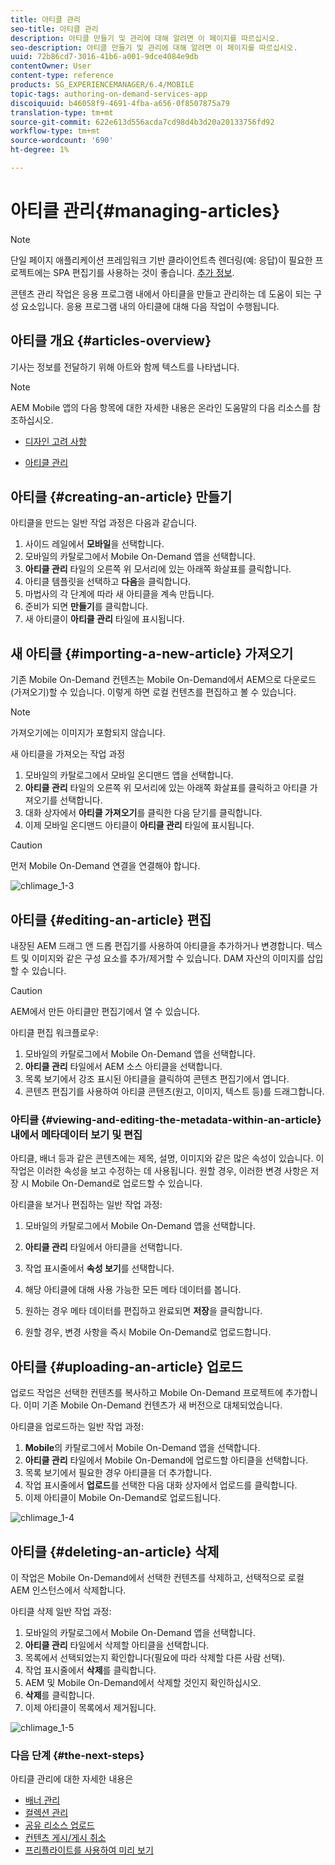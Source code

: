```yaml
---
title: 아티클 관리
seo-title: 아티클 관리
description: 아티클 만들기 및 관리에 대해 알려면 이 페이지를 따르십시오.
seo-description: 아티클 만들기 및 관리에 대해 알려면 이 페이지를 따르십시오.
uuid: 72b86cd7-3016-41b6-a001-9dce4084e9db
contentOwner: User
content-type: reference
products: SG_EXPERIENCEMANAGER/6.4/MOBILE
topic-tags: authoring-on-demand-services-app
discoiquuid: b46058f9-4691-4fba-a656-0f8507875a79
translation-type: tm+mt
source-git-commit: 622e613d556acda7cd98d4b3d20a20133756fd92
workflow-type: tm+mt
source-wordcount: '690'
ht-degree: 1%

---
```



# 아티클 관리{#managing-articles}

>[!NOTE]
>
>단일 페이지 애플리케이션 프레임워크 기반 클라이언트측 렌더링(예: 응답)이 필요한 프로젝트에는 SPA 편집기를 사용하는 것이 좋습니다. [추가 정보](/help/sites-developing/spa-overview.md).

콘텐츠 관리 작업은 응용 프로그램 내에서 아티클을 만들고 관리하는 데 도움이 되는 구성 요소입니다. 응용 프로그램 내의 아티클에 대해 다음 작업이 수행됩니다.

## 아티클 개요 {#articles-overview}

기사는 정보를 전달하기 위해 아트와 함께 텍스트를 나타냅니다.

>[!NOTE]
>
>AEM Mobile 앱의 다음 항목에 대한 자세한 내용은 온라인 도움말의 다음 리소스를 참조하십시오.
>
>* [디자인 고려 사항](https://helpx.adobe.com/digital-publishing-solution/help/design-app.html)
   >
   >
* [아티클 관리](https://helpx.adobe.com/digital-publishing-solution/help/creating-articles.html)

>



## 아티클 {#creating-an-article} 만들기

아티클을 만드는 일반 작업 과정은 다음과 같습니다.

1. 사이드 레일에서 **모바일**&#x200B;을 선택합니다.
1. 모바일의 카탈로그에서 Mobile On-Demand 앱을 선택합니다.
1. **아티클 관리** 타일의 오른쪽 위 모서리에 있는 아래쪽 화살표를 클릭합니다.
1. 아티클 템플릿을 선택하고 **다음**&#x200B;을 클릭합니다.
1. 마법사의 각 단계에 따라 새 아티클을 계속 만듭니다.
1. 준비가 되면 **만들기**&#x200B;를 클릭합니다.
1. 새 아티클이 **아티클 관리** 타일에 표시됩니다.

## 새 아티클 {#importing-a-new-article} 가져오기

기존 Mobile On-Demand 컨텐츠는 Mobile On-Demand에서 AEM으로 다운로드(가져오기)할 수 있습니다. 이렇게 하면 로컬 컨텐츠를 편집하고 볼 수 있습니다.

>[!NOTE]
>
>가져오기에는 이미지가 포함되지 않습니다.

새 아티클을 가져오는 작업 과정

1. 모바일의 카탈로그에서 모바일 온디맨드 앱을 선택합니다.
1. **아티클 관리** 타일의 오른쪽 위 모서리에 있는 아래쪽 화살표를 클릭하고 아티클 가져오기를 선택합니다.
1. 대화 상자에서 **아티클 가져오기**&#x200B;를 클릭한 다음 닫기를 클릭합니다.
1. 이제 모바일 온디맨드 아티클이 **아티클 관리** 타일에 표시됩니다.

>[!CAUTION]
>
>먼저 Mobile On-Demand 연결을 연결해야 합니다.

![chlimage_1-3](assets/chlimage_1-3.gif)

## 아티클 {#editing-an-article} 편집

내장된 AEM 드래그 앤 드롭 편집기를 사용하여 아티클을 추가하거나 변경합니다. 텍스트 및 이미지와 같은 구성 요소를 추가/제거할 수 있습니다. DAM 자산의 이미지를 삽입할 수 있습니다.

>[!CAUTION]
>
>AEM에서 만든 아티클만 편집기에서 열 수 있습니다.

아티클 편집 워크플로우:

1. 모바일의 카탈로그에서 Mobile On-Demand 앱을 선택합니다.
1. **아티클 관리** 타일에서 AEM 소스 아티클을 선택합니다.
1. 목록 보기에서 강조 표시된 아티클을 클릭하여 콘텐츠 편집기에서 엽니다.
1. 콘텐츠 편집기를 사용하여 아티클 콘텐츠(원고, 이미지, 텍스트 등)를 드래그합니다.

### 아티클 {#viewing-and-editing-the-metadata-within-an-article} 내에서 메타데이터 보기 및 편집

아티클, 배너 등과 같은 콘텐츠에는 제목, 설명, 이미지와 같은 많은 속성이 있습니다. 이 작업은 이러한 속성을 보고 수정하는 데 사용됩니다. 원할 경우, 이러한 변경 사항은 저장 시 Mobile On-Demand로 업로드할 수 있습니다.

아티클을 보거나 편집하는 일반 작업 과정:

1. 모바일의 카탈로그에서 Mobile On-Demand 앱을 선택합니다.
1. **아티클 관리** 타일에서 아티클을 선택합니다.

1. 작업 표시줄에서 **속성 보기**&#x200B;를 선택합니다.
1. 해당 아티클에 대해 사용 가능한 모든 메타 데이터를 봅니다.
1. 원하는 경우 메타 데이터를 편집하고 완료되면 **저장**&#x200B;을 클릭합니다.
1. 원할 경우, 변경 사항을 즉시 Mobile On-Demand로 업로드합니다.

## 아티클 {#uploading-an-article} 업로드

업로드 작업은 선택한 컨텐츠를 복사하고 Mobile On-Demand 프로젝트에 추가합니다. 이미 기존 Mobile On-Demand 컨텐츠가 새 버전으로 대체되었습니다.

아티클을 업로드하는 일반 작업 과정:

1. **Mobile**&#x200B;의 카탈로그에서 Mobile On-Demand 앱을 선택합니다.
1. **아티클 관리** 타일에서 Mobile On-Demand에 업로드할 아티클을 선택합니다.
1. 목록 보기에서 필요한 경우 아티클을 더 추가합니다.
1. 작업 표시줄에서 **업로드**&#x200B;를 선택한 다음 대화 상자에서 업로드를 클릭합니다.
1. 이제 아티클이 Mobile On-Demand로 업로드됩니다.

![chlimage_1-4](assets/chlimage_1-4.gif)

## 아티클 {#deleting-an-article} 삭제

이 작업은 Mobile On-Demand에서 선택한 컨텐츠를 삭제하고, 선택적으로 로컬 AEM 인스턴스에서 삭제합니다.

아티클 삭제 일반 작업 과정:

1. 모바일의 카탈로그에서 Mobile On-Demand 앱을 선택합니다.
1. **아티클 관리** 타일에서 삭제할 아티클을 선택합니다.
1. 목록에서 선택되었는지 확인합니다(필요에 따라 삭제할 다른 사람 선택).
1. 작업 표시줄에서 **삭제**&#x200B;를 클릭합니다.
1. AEM 및 Mobile On-Demand에서 삭제할 것인지 확인하십시오.
1. **삭제**&#x200B;를 클릭합니다. 
1. 이제 아티클이 목록에서 제거됩니다.

![chlimage_1-5](assets/chlimage_1-5.gif)

### 다음 단계 {#the-next-steps}

아티클 관리에 대한 자세한 내용은

* [배너 관리](/help/mobile/mobile-on-demand-managing-banners.md)
* [컬렉션 관리](/help/mobile/mobile-on-demand-managing-collections.md)
* [공유 리소스 업로드](/help/mobile/mobile-on-demand-shared-resources.md)
* [컨텐츠 게시/게시 취소](/help/mobile/mobile-on-demand-publishing-unpublishing.md)
* [프리플라이트를 사용하여 미리 보기](/help/mobile/aem-mobile-manage-ondemand-services.md)
